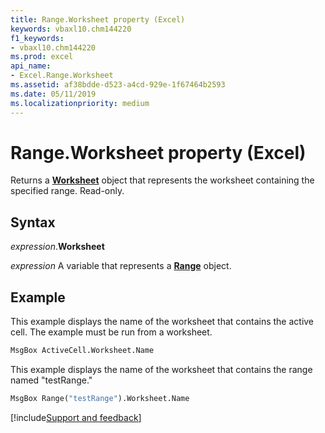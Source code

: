 ```yaml
---
title: Range.Worksheet property (Excel)
keywords: vbaxl10.chm144220
f1_keywords:
- vbaxl10.chm144220
ms.prod: excel
api_name:
- Excel.Range.Worksheet
ms.assetid: af38bdde-d523-a4cd-929e-1f67464b2593
ms.date: 05/11/2019
ms.localizationpriority: medium
---
```



# Range.Worksheet property (Excel)

Returns a **[Worksheet](Excel.Worksheet.md)** object that represents the worksheet containing the specified range. Read-only.


## Syntax

_expression_.**Worksheet**

_expression_ A variable that represents a **[Range](excel.range(object).md)** object.


## Example

This example displays the name of the worksheet that contains the active cell. The example must be run from a worksheet.

```vb
MsgBox ActiveCell.Worksheet.Name
```

This example displays the name of the worksheet that contains the range named "testRange."

```vb
MsgBox Range("testRange").Worksheet.Name
```




[!include[Support and feedback](~/includes/feedback-boilerplate.md)]
